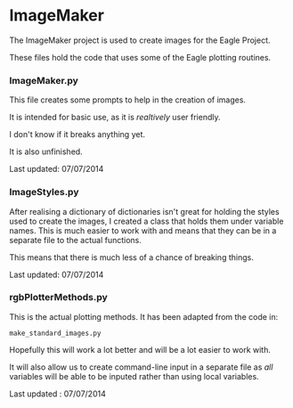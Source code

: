 ImageMaker
==========

The ImageMaker project is used to create images for the Eagle Project.

These files hold the code that uses some of the Eagle plotting routines.

### ImageMaker.py ###

This file creates some prompts to help in the creation of images.

It is intended for basic use, as it is *realtively* user friendly.

I don't know if it breaks anything yet.

It is also unfinished.

Last updated: 07/07/2014

### ImageStyles.py ###

After realising a dictionary of dictionaries isn't great for holding the
styles used to create the images, I created a class that holds them
under variable names. This is much easier to work with and means that they
can be in a separate file to the actual functions.

This means that there is much less of a chance of breaking things.

Last updated: 07/07/2014


### rgbPlotterMethods.py

This is the actual plotting methods. It has been adapted from the code in:

	make_standard_images.py

Hopefully this will work a lot better and will be a lot easier to work with.

It will also allow us to create command-line input in a separate file as
*all* variables will be able to be inputed rather than using local variables.

Last updated : 07/07/2014
